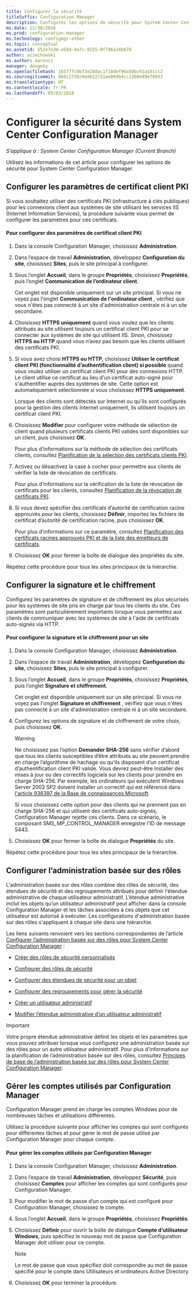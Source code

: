 ```yaml
---
title: Configurer la sécurité
titleSuffix: Configuration Manager
description: Configurez les options de sécurité pour System Center Configuration Manager.
ms.date: 12/30/2016
ms.prod: configuration-manager
ms.technology: configmgr-other
ms.topic: conceptual
ms.assetid: 552e7e3d-e584-4a7c-9155-0f796a14b678
author: aczechowski
ms.author: aaroncz
manager: dougeby
ms.openlocfilehash: 165f7fc0b73e288ac1718def96a50bc91a181cc2
ms.sourcegitcommit: 0b0c2735c4ed822731ae069b4cc1380e89e78933
ms.translationtype: HT
ms.contentlocale: fr-FR
ms.lasthandoff: 05/03/2018
---
```

# <a name="configure-security-in-system-center-configuration-manager"></a>Configurer la sécurité dans System Center Configuration Manager

*S’applique à : System Center Configuration Manager (Current Branch)*

Utilisez les informations de cet article pour configurer les options de sécurité pour System Center Configuration Manager.  

##  <a name="BKMK_ConfigureClientPKI"></a> Configurer les paramètres de certificat client PKI  
Si vous souhaitez utiliser des certificats PKI (infrastructure à clés publiques) pour les connexions client aux systèmes de site utilisant les services IIS (Internet Information Services), la procédure suivante vous permet de configurer les paramètres pour ces certificats.  

#### <a name="to-configure-client-pki-certificate-settings"></a>Pour configurer des paramètres de certificat client PKI  

1.  Dans la console Configuration Manager, choisissez **Administration**.  

2.  Dans l’espace de travail **Administration**, développez **Configuration du site**, choisissez **Sites**, puis le site principal à configurer.  

3.  Sous l’onglet **Accueil**, dans le groupe **Propriétés**, choisissez **Propriétés**, puis l’onglet **Communication de l’ordinateur client**.  

    Cet onglet est disponible uniquement sur un site principal. Si vous ne voyez pas l'onglet **Communication de l'ordinateur client** , vérifiez que vous n'êtes pas connecté à un site d'administration centrale ni à un site secondaire.  

4.  Choisissez **HTTPS uniquement** quand vous voulez que les clients attribués au site utilisent toujours un certificat client PKI pour se connecter aux systèmes de site qui utilisent IIS. Sinon, choisissez **HTTPS ou HTTP** quand vous n’avez pas besoin que les clients utilisent des certificats PKI.  

5.  Si vous avez choisi **HTTPS ou HTTP**, choisissez **Utiliser le certificat client PKI (fonctionnalité d’authentification client) si possible** quand vous voulez utiliser un certificat client PKI pour des connexions HTTP. Le client utilise ce certificat au lieu d'un certificat auto-signé pour s'authentifier auprès des systèmes de site. Cette option est automatiquement sélectionnée si vous choisissez **HTTPS uniquement**.  

    Lorsque des clients sont détectés sur Internet ou qu'ils sont configurés pour la gestion des clients Internet uniquement, ils utilisent toujours un certificat client PKI.  

6.  Choisissez **Modifier** pour configurer votre méthode de sélection de client quand plusieurs certificats clients PKI valides sont disponibles sur un client, puis choisissez **OK**.  

    Pour plus d’informations sur la méthode de sélection des certificats clients, consultez [Planification de la sélection des certificats clients PKI](../../../core/plan-design/security/plan-for-security.md#BKMK_PlanningForClientCertificateSelection).  

7.  Activez ou désactivez la case à cocher pour permettre aux clients de vérifier la liste de révocation de certificats.  

    Pour plus d’informations sur la vérification de la liste de révocation de certificats pour les clients, consultez [Planification de la révocation de certificats PKI](../../../core/plan-design/security/plan-for-security.md#BKMK_PlanningForCRLs).  

8.  Si vous devez spécifier des certificats d’autorité de certification racine approuvés pour les clients, choisissez **Définir**, importez les fichiers de certificat d’autorité de certification racine, puis choisissez **OK**.  

    Pour plus d’informations sur ce paramètre, consultez [Planification des certificats racines approuvés PKI et de la liste des émetteurs de certificats](../../../core/plan-design/security/plan-for-security.md#BKMK_PlanningForRootCAs).  

9. Choisissez **OK** pour fermer la boîte de dialogue des propriétés du site.  

Répétez cette procédure pour tous les sites principaux de la hiérarchie.  

##  <a name="BKMK_ConfigureSigningEncryption"></a> Configurer la signature et le chiffrement  
Configurez les paramètres de signature et de chiffrement les plus sécurisés pour les systèmes de site pris en charge par tous les clients du site. Ces paramètres sont particulièrement importants lorsque vous permettez aux clients de communiquer avec les systèmes de site à l'aide de certificats auto-signés via HTTP.  

#### <a name="to-configure-signing-and-encryption-for-a-site"></a>Pour configurer la signature et le chiffrement pour un site  

1.  Dans la console Configuration Manager, choisissez **Administration**.  

2.  Dans l’espace de travail **Administration**, développez **Configuration du site**, choisissez **Sites**, puis le site principal à configurer.  

3.  Sous l’onglet **Accueil**, dans le groupe **Propriétés**, choisissez **Propriétés**, puis l’onglet **Signature et chiffrement**.  

    Cet onglet est disponible uniquement sur un site principal. Si vous ne voyez pas l'onglet **Signature et chiffrement** , vérifiez que vous n'êtes pas connecté à un site d'administration centrale ni à un site secondaire.  

4.  Configurez les options de signature et de chiffrement de votre choix, puis choisissez **OK**.  

    > [!WARNING]  
    >  Ne choisissez pas l’option **Demander SHA-256** sans vérifier d’abord que tous les clients susceptibles d’être attribués au site peuvent prendre en charge l’algorithme de hachage ou qu’ils disposent d’un certificat d’authentification client PKI valide. Vous devrez peut-être installer des mises à jour ou des correctifs logiciels sur les clients pour prendre en charge SHA-256. Par exemple, les ordinateurs qui exécutent Windows Server 2003 SP2 doivent installer un correctif qui est référencé dans [l'article 938397 de la Base de connaissances Microsoft](http://go.microsoft.com/fwlink/p/?LinkId=226666).  
    >   
    >  Si vous choisissez cette option pour des clients qui ne prennent pas en charge SHA-256 et qui utilisent des certificats auto-signés, Configuration Manager rejette ces clients. Dans ce scénario, le composant SMS_MP_CONTROL_MANAGER enregistre l'ID de message 5443.  

5.  Choisissez **OK** pour fermer la boîte de dialogue **Propriétés** du site.  

Répétez cette procédure pour tous les sites principaux de la hiérarchie.  

##  <a name="BKMK_ConfigureRBA"></a> Configurer l’administration basée sur des rôles  
L'administration basée sur des rôles combine des rôles de sécurité, des étendues de sécurité et des regroupements attribués pour définir l'étendue administrative de chaque utilisateur administratif. L’étendue administrative inclut les objets qu’un utilisateur administratif peut afficher dans la console Configuration Manager et les tâches associées à ces objets que cet utilisateur est autorisé à exécuter. Les configurations d'administration basée sur des rôles s'appliquent à chaque site dans une hiérarchie.  

Les liens suivants renvoient vers les sections correspondantes de l’article [Configurer l’administration basée sur des rôles pour System Center Configuration Manager](../../../core/servers/deploy/configure/configure-role-based-administration.md) :  

-   [Créer des rôles de sécurité personnalisés](../../../core/servers/deploy/configure/configure-role-based-administration.md#BKMK_CreateSecRole)  

-   [Configurer des rôles de sécurité](../../../core/servers/deploy/configure/configure-role-based-administration.md#BKMK_ConfigSecRole)  

-   [Configurer des étendues de sécurité pour un objet](../../../core/servers/deploy/configure/configure-role-based-administration.md#BKMK_ConfigSecScope)  

-   [Configurer des regroupements pour gérer la sécurité](../../../core/servers/deploy/configure/configure-role-based-administration.md#BKMK_ConfigColl)  

-   [Créer un utilisateur administratif](../../../core/servers/deploy/configure/configure-role-based-administration.md#BKMK_Create_AdminUser)  

-   [Modifier l’étendue administrative d’un utilisateur administratif](../../../core/servers/deploy/configure/configure-role-based-administration.md#BKMK_ModAdminUser)  

> [!IMPORTANT]  
>  Votre propre étendue administrative définit les objets et les paramètres que vous pouvez attribuer lorsque vous configurez une administration basée sur des rôles pour un autre utilisateur administratif. Pour plus d’informations sur la planification de l’administration basée sur des rôles, consultez [Principes de base de l’administration basée sur des rôles pour System Center Configuration Manager](../../../core/understand/fundamentals-of-role-based-administration.md).  

##  <a name="BKMK_ManageAccounts"></a> Gérer les comptes utilisés par Configuration Manager  
Configuration Manager prend en charge les comptes Windows pour de nombreuses tâches et utilisations différentes.  

Utilisez la procédure suivante pour afficher les comptes qui sont configurés pour différentes tâches et pour gérer le mot de passe utilisé par Configuration Manager pour chaque compte.  

#### <a name="to-manage-accounts-that-are-used-by-configuration-manager"></a>Pour gérer les comptes utilisés par Configuration Manager  

1.  Dans la console Configuration Manager, choisissez **Administration**.  

2.  Dans l’espace de travail **Administration**, développez **Sécurité**, puis choisissez **Comptes** pour afficher les comptes qui sont configurés pour Configuration Manager.  

3.  Pour modifier le mot de passe d’un compte qui est configuré pour Configuration Manager, choisissez le compte.  

4.  Sous l’onglet **Accueil**, dans le groupe **Propriétés**, choisissez **Propriétés**.  

5.  Choisissez **Définir** pour ouvrir la boîte de dialogue **Compte d’utilisateur Windows**, puis spécifiez le nouveau mot de passe que Configuration Manager doit utiliser pour ce compte.  

    > [!NOTE]  
    >  Le mot de passe que vous spécifiez doit correspondre au mot de passe spécifié pour le compte dans Utilisateurs et ordinateurs Active Directory.  

6.  Choisissez **OK** pour terminer la procédure.  
